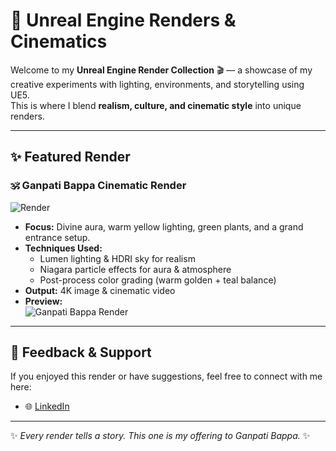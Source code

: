 # :movie_camera: Unreal Engine Renders & Cinematics  

Welcome to my **Unreal Engine Render Collection** 🎬 — a showcase of my creative experiments with lighting, environments, and storytelling using UE5.  
This is where I blend **realism, culture, and cinematic style** into unique renders.  

---

## :sparkles: Featured Render  

### 🕉️ Ganpati Bappa Cinematic Render  
![Render](https://img.shields.io/badge/Theme-Spiritual×Cinematic-yellow?style=flat-square)  

- **Focus:** Divine aura, warm yellow lighting, green plants, and a grand entrance setup.  
- **Techniques Used:**  
  - Lumen lighting & HDRI sky for realism  
  - Niagara particle effects for aura & atmosphere  
  - Post-process color grading (warm golden + teal balance)  
- **Output:** 4K image & cinematic video  
- **Preview:**  
  ![Ganpati Bappa Render](./renders/ganpati_bappa.png)  

---

## 🙏 Feedback & Support  
If you enjoyed this render or have suggestions, feel free to connect with me here:  
- 🌐 [LinkedIn](https://www.linkedin.com/in/mandar-solanki-b516342a6)  

---

✨ *Every render tells a story. This one is my offering to Ganpati Bappa.* ✨  

